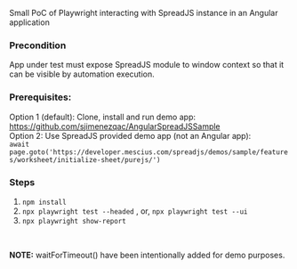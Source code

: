 Small PoC of Playwright interacting with SpreadJS instance in an Angular application

### Precondition
App under test must expose SpreadJS module to window context so that it can be visible by automation execution.

### Prerequisites:  
Option 1 (default): Clone, install and run demo app: https://github.com/sjimenezqac/AngularSpreadJSSample  
Option 2: Use SpreadJS provided demo app (not an Angular app):  
`await page.goto('https://developer.mescius.com/spreadjs/demos/sample/features/worksheet/initialize-sheet/purejs/')`

### Steps
1. `npm install`
2. `npx playwright test --headed` , or, `npx playwright test --ui`
3. `npx playwright show-report`  
  
<br/>  

**NOTE:** waitForTimeout() have been intentionally added for demo purposes. 
